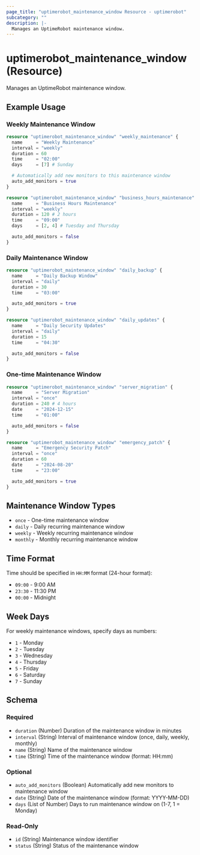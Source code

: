 ```yaml
---
page_title: "uptimerobot_maintenance_window Resource - uptimerobot"
subcategory: ""
description: |-
  Manages an UptimeRobot maintenance window.
---
```


# uptimerobot_maintenance_window (Resource)

Manages an UptimeRobot maintenance window.

## Example Usage

### Weekly Maintenance Window

```terraform
resource "uptimerobot_maintenance_window" "weekly_maintenance" {
  name     = "Weekly Maintenance"
  interval = "weekly"
  duration = 60
  time     = "02:00"
  days     = [7] # Sunday

  # Automatically add new monitors to this maintenance window
  auto_add_monitors = true
}

resource "uptimerobot_maintenance_window" "business_hours_maintenance" {
  name     = "Business Hours Maintenance"
  interval = "weekly"
  duration = 120 # 2 hours
  time     = "09:00"
  days     = [2, 4] # Tuesday and Thursday

  auto_add_monitors = false
}
```

### Daily Maintenance Window

```terraform
resource "uptimerobot_maintenance_window" "daily_backup" {
  name     = "Daily Backup Window"
  interval = "daily"
  duration = 30
  time     = "03:00"

  auto_add_monitors = true
}

resource "uptimerobot_maintenance_window" "daily_updates" {
  name     = "Daily Security Updates"
  interval = "daily"
  duration = 15
  time     = "04:30"

  auto_add_monitors = false
}
```

### One-time Maintenance Window

```terraform
resource "uptimerobot_maintenance_window" "server_migration" {
  name     = "Server Migration"
  interval = "once"
  duration = 240 # 4 hours
  date     = "2024-12-15"
  time     = "01:00"

  auto_add_monitors = false
}

resource "uptimerobot_maintenance_window" "emergency_patch" {
  name     = "Emergency Security Patch"
  interval = "once"
  duration = 60
  date     = "2024-08-20"
  time     = "23:00"

  auto_add_monitors = true
}
```

## Maintenance Window Types

- `once` - One-time maintenance window
- `daily` - Daily recurring maintenance window
- `weekly` - Weekly recurring maintenance window
- `monthly` - Monthly recurring maintenance window

## Time Format

Time should be specified in `HH:MM` format (24-hour format):
- `09:00` - 9:00 AM
- `23:30` - 11:30 PM
- `00:00` - Midnight

## Week Days

For weekly maintenance windows, specify days as numbers:
- `1` - Monday
- `2` - Tuesday
- `3` - Wednesday
- `4` - Thursday
- `5` - Friday
- `6` - Saturday
- `7` - Sunday

<!-- schema generated by tfplugindocs -->
## Schema

### Required

- `duration` (Number) Duration of the maintenance window in minutes
- `interval` (String) Interval of maintenance window (once, daily, weekly, monthly)
- `name` (String) Name of the maintenance window
- `time` (String) Time of the maintenance window (format: HH:mm)

### Optional

- `auto_add_monitors` (Boolean) Automatically add new monitors to maintenance window
- `date` (String) Date of the maintenance window (format: YYYY-MM-DD)
- `days` (List of Number) Days to run maintenance window on (1-7, 1 = Monday)

### Read-Only

- `id` (String) Maintenance window identifier
- `status` (String) Status of the maintenance window
